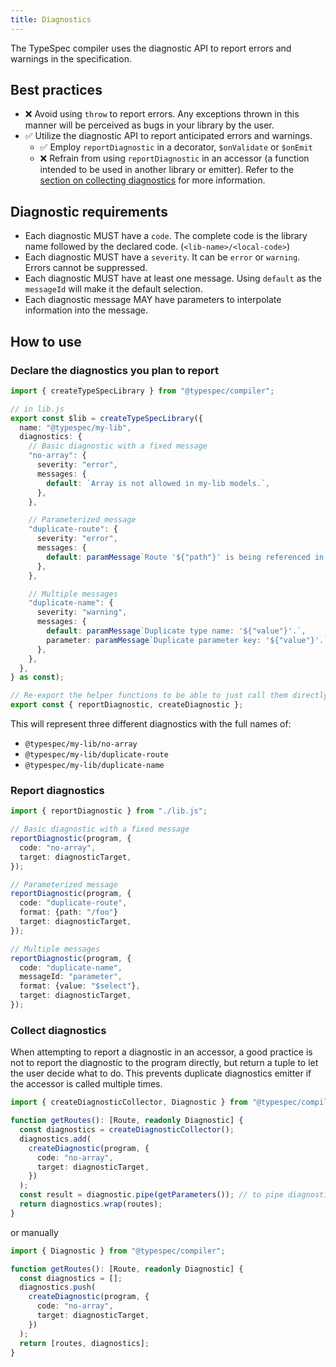 ```yaml
---
title: Diagnostics
---
```


The TypeSpec compiler uses the diagnostic API to report errors and warnings in the specification.

## Best practices

- ❌ Avoid using `throw` to report errors. Any exceptions thrown in this manner will be perceived as bugs in your library by the user.
- ✅ Utilize the diagnostic API to report anticipated errors and warnings.
  - ✅ Employ `reportDiagnostic` in a decorator, `$onValidate` or `$onEmit`
  - ❌ Refrain from using `reportDiagnostic` in an accessor (a function intended to be used in another library or emitter). Refer to the [section on collecting diagnostics](#collect-diagnostics) for more information.

## Diagnostic requirements

- Each diagnostic MUST have a `code`. The complete code is the library name followed by the declared code. (`<lib-name>/<local-code>`)
- Each diagnostic MUST have a `severity`. It can be `error` or `warning`. Errors cannot be suppressed.
- Each diagnostic MUST have at least one message. Using `default` as the `messageId` will make it the default selection.
- Each diagnostic message MAY have parameters to interpolate information into the message.

## How to use

### Declare the diagnostics you plan to report

```ts
import { createTypeSpecLibrary } from "@typespec/compiler";

// in lib.js
export const $lib = createTypeSpecLibrary({
  name: "@typespec/my-lib",
  diagnostics: {
    // Basic diagnostic with a fixed message
    "no-array": {
      severity: "error",
      messages: {
        default: `Array is not allowed in my-lib models.`,
      },
    },

    // Parameterized message
    "duplicate-route": {
      severity: "error",
      messages: {
        default: paramMessage`Route '${"path"}' is being referenced in 2 different operations.`,
      },
    },

    // Multiple messages
    "duplicate-name": {
      severity: "warning",
      messages: {
        default: paramMessage`Duplicate type name: '${"value"}'.`,
        parameter: paramMessage`Duplicate parameter key: '${"value"}'.`,
      },
    },
  },
} as const);

// Re-export the helper functions to be able to just call them directly.
export const { reportDiagnostic, createDiagnostic };
```

This will represent three different diagnostics with the full names of:

- `@typespec/my-lib/no-array`
- `@typespec/my-lib/duplicate-route`
- `@typespec/my-lib/duplicate-name`

### Report diagnostics

```ts
import { reportDiagnostic } from "./lib.js";

// Basic diagnostic with a fixed message
reportDiagnostic(program, {
  code: "no-array",
  target: diagnosticTarget,
});

// Parameterized message
reportDiagnostic(program, {
  code: "duplicate-route",
  format: {path: "/foo"}
  target: diagnosticTarget,
});

// Multiple messages
reportDiagnostic(program, {
  code: "duplicate-name",
  messageId: "parameter",
  format: {value: "$select"},
  target: diagnosticTarget,
});
```

### Collect diagnostics

When attempting to report a diagnostic in an accessor, a good practice is not to report the diagnostic to the program directly, but return a tuple to let the user decide what to do.
This prevents duplicate diagnostics emitter if the accessor is called multiple times.

```ts
import { createDiagnosticCollector, Diagnostic } from "@typespec/compiler";

function getRoutes(): [Route, readonly Diagnostic] {
  const diagnostics = createDiagnosticCollector();
  diagnostics.add(
    createDiagnostic(program, {
      code: "no-array",
      target: diagnosticTarget,
    })
  );
  const result = diagnostic.pipe(getParameters()); // to pipe diagnostics returned by `getParameters`
  return diagnostics.wrap(routes);
}
```

or manually

```ts
import { Diagnostic } from "@typespec/compiler";

function getRoutes(): [Route, readonly Diagnostic] {
  const diagnostics = [];
  diagnostics.push(
    createDiagnostic(program, {
      code: "no-array",
      target: diagnosticTarget,
    })
  );
  return [routes, diagnostics];
}
```
